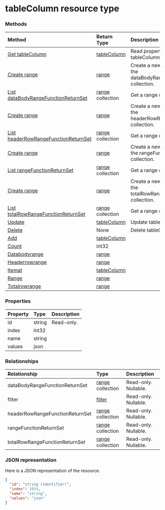 # tableColumn resource type




### Methods

| Method		   | Return Type	|Description|
|:---------------|:--------|:----------|
|[Get tableColumn](../api/tablecolumn_get.md) | [tableColumn](tablecolumn.md) |Read properties and relationships of tableColumn object.|
|[Create range](../api/tablecolumn_post_databodyrangefunctionreturnset.md) |[range](range.md)| Create a new range by posting to the dataBodyRangeFunctionReturnSet collection.|
|[List dataBodyRangeFunctionReturnSet](../api/tablecolumn_list_databodyrangefunctionreturnset.md) |[range](range.md) collection| Get a range object collection.|
|[Create range](../api/tablecolumn_post_headerrowrangefunctionreturnset.md) |[range](range.md)| Create a new range by posting to the headerRowRangeFunctionReturnSet collection.|
|[List headerRowRangeFunctionReturnSet](../api/tablecolumn_list_headerrowrangefunctionreturnset.md) |[range](range.md) collection| Get a range object collection.|
|[Create range](../api/tablecolumn_post_rangefunctionreturnset.md) |[range](range.md)| Create a new range by posting to the rangeFunctionReturnSet collection.|
|[List rangeFunctionReturnSet](../api/tablecolumn_list_rangefunctionreturnset.md) |[range](range.md) collection| Get a range object collection.|
|[Create range](../api/tablecolumn_post_totalrowrangefunctionreturnset.md) |[range](range.md)| Create a new range by posting to the totalRowRangeFunctionReturnSet collection.|
|[List totalRowRangeFunctionReturnSet](../api/tablecolumn_list_totalrowrangefunctionreturnset.md) |[range](range.md) collection| Get a range object collection.|
|[Update](../api/tablecolumn_update.md) | [tableColumn](tablecolumn.md)	|Update tableColumn object. |
|[Delete](../api/tablecolumn_delete.md) | None |Delete tableColumn object. |
|[Add](../api/tablecolumn_add.md)|[tableColumn](tablecolumn.md)||
|[Count](../api/tablecolumn_count.md)|int32||
|[Databodyrange](../api/tablecolumn_databodyrange.md)|[range](range.md)||
|[Headerrowrange](../api/tablecolumn_headerrowrange.md)|[range](range.md)||
|[Itemat](../api/tablecolumn_itemat.md)|[tableColumn](tablecolumn.md)||
|[Range](../api/tablecolumn_range.md)|[range](range.md)||
|[Totalrowrange](../api/tablecolumn_totalrowrange.md)|[range](range.md)||

### Properties
| Property	   | Type	|Description|
|:---------------|:--------|:----------|
|id|string| Read-only.|
|index|int32||
|name|string||
|values|json||

### Relationships
| Relationship | Type	|Description|
|:---------------|:--------|:----------|
|dataBodyRangeFunctionReturnSet|[range](range.md) collection| Read-only. Nullable.|
|filter|[filter](filter.md)| Read-only. Nullable.|
|headerRowRangeFunctionReturnSet|[range](range.md) collection| Read-only. Nullable.|
|rangeFunctionReturnSet|[range](range.md) collection| Read-only. Nullable.|
|totalRowRangeFunctionReturnSet|[range](range.md) collection| Read-only. Nullable.|

### JSON representation

Here is a JSON representation of the resource.

<!-- {
  "blockType": "resource",
  "optionalProperties": [

  ],
  "@odata.type": "microsoft.graph.tablecolumn"
}-->

```json
{
  "id": "string (identifier)",
  "index": 1024,
  "name": "string",
  "values": "json"
}

```

<!-- uuid: 8fcb5dbc-d5aa-4681-8e31-b001d5168d79
2015-10-25 14:57:30 UTC -->
<!-- {
  "type": "#page.annotation",
  "description": "tableColumn resource",
  "keywords": "",
  "section": "documentation",
  "tocPath": ""
}-->